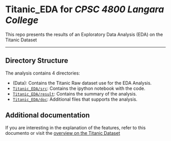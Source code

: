 # Titanic_EDA for _CPSC 4800 Langara College_
This repo presents the results of an Exploratory Data Analysis (EDA) on the Titanic Dataset

---

## Directory Structure
The analysis contains 4 directories:
- (Data): Contains the Titanic Raw dataset use for the EDA Analysis.
- [`Titanic_EDA/src`](src): Contains the ipython notebook with the code. 
- [`Titanic_EDA/result`](result): Contains the summary of the analysis.
- [`Titanic_EDA/doc`](doc): Additional files that supports the analysis.

## Additional documentation
If you are interesting in the explanation of the features, refer to this documento or visit the [overview on the Titanic Dataset](https://data.world/nrippner/titanic-disaster-dataset)



